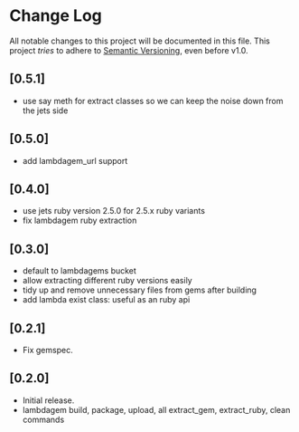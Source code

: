 # Change Log

All notable changes to this project will be documented in this file.
This project *tries* to adhere to [Semantic Versioning](http://semver.org/), even before v1.0.

## [0.5.1]
- use say meth for extract classes so we can keep the noise down from the jets side

## [0.5.0]
- add lambdagem_url support

## [0.4.0]
- use jets ruby version 2.5.0 for 2.5.x ruby variants
- fix lambdagem ruby extraction

## [0.3.0]
- default to lambdagems bucket
- allow extracting different ruby versions easily
- tidy up and remove unnecessary files from gems after building
- add lambda exist class: useful as an ruby api

## [0.2.1]
- Fix gemspec.

## [0.2.0]
- Initial release.
- lambdagem build, package, upload, all extract_gem, extract_ruby, clean commands
